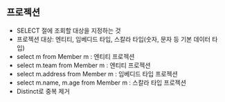 ## 프로젝션
- SELECT 절에 조회할 대상을 지정하는 것 
- 프로젝션 대상: 엔티티, 임베디드 타입, 스칼라 타입(숫자, 문자 등 기본 데이터 타입)
- select m from Member m : 엔티티 프로젝션
- select m.team from Member m : 엔티티 프로젝션
- select m.address from Member m : 임베디드 타입 프로젝션
- select m.name, m.age from Member m : 스칼라 타입 프로젝션 
- Distinct로 중복 제거
    
